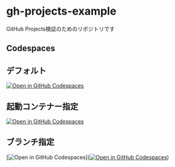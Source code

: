 # gh-projects-example
GitHub Projects検証のためのリポジトリです

## Codespaces 
## デフォルト
[![Open in GitHub Codespaces](https://github.com/codespaces/badge.svg)](https://codespaces.new/Hideyasu-Ozawa/gh-projects-example)
## 起動コンテナー指定
[![Open in GitHub Codespaces](https://github.com/codespaces/badge.svg)](https://codespaces.new/Hideyasu-Ozawa/gh-projects-example??skip_quickstart=true&machine=standardLinux32gb&repo=934587189&ref=main&devcontainer_path=.devcontainer%2FcontainerB%2Fdevcontainer.json&geo=SoutheastAsia)

## ブランチ指定
[![Open in GitHub Codespaces](https://github.com/codespaces/badge.svg)]([![Open in GitHub Codespaces](https://github.com/codespaces/badge.svg)](https://codespaces.new/Hideyasu-Ozawa/gh-projects-example/tree/branchName))
